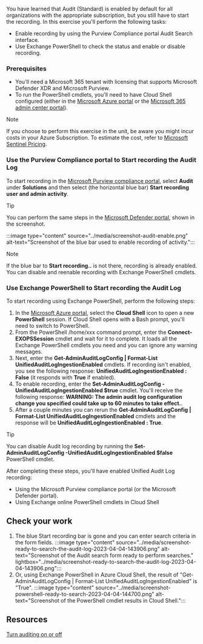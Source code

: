 
You have learned that Audit (Standard) is enabled by default for all organizations with the appropriate subscription, but you still have to start the recording. In this exercise you'll perform the following tasks:

- Enable recording by using the Purview Compliance portal Audit Search interface.
- Use Exchange PowerShell to check the status and enable or disable recording.

### Prerequisites

- You'll need a Microsoft 365 tenant with licensing that supports Microsoft Defender XDR and Microsoft Purview.
- To run the PowerShell cmdlets, you'll need to have Cloud Shell configured (either in the [Microsoft Azure portal](https://portal.azure.com/) or the [Microsoft 365 admin center portal](https://admin.microsoft.com/)).

> [!NOTE]
> If you choose to perform this exercise in the unit, be aware you might incur costs in your Azure Subscription. To estimate the cost, refer to [Microsoft Sentinel Pricing](https://azure.microsoft.com/pricing/details/azure-sentinel/).

### Use the Purview Compliance portal to Start recording the Audit Log

To start recording in the [Microsoft Purview compliance portal](https://compliance.microsoft.com/), select **Audit** under **Solutions** and then select (the horizontal blue bar) **Start recording user and admin activity**.

> [!TIP]
> You can perform the same steps in the [Microsoft Defender portal](https://security.microsoft.com/), shown in the screenshot.

:::image type="content" source="../media/screenshot-audit-enable.png" alt-text="Screenshot of the blue bar used to enable recording of activity.":::

> [!NOTE]
> If the blue bar to **Start recording..** is not there, recording is already enabled. You can disable and reenable recording with Exchange PowerShell cmdlets.

### Use Exchange PowerShell to Start recording the Audit Log

To start recording using Exchange PowerShell, perform the following steps:

1. In the [Microsoft Azure portal](https://portal.azure.com/), select the **Cloud Shell** icon to open a new **PowerShell** session. If Cloud Shell opens with a Bash prompt, you'll need to switch to PowerShell.
1. From the PowerShell /home/xxx command prompt, enter the **Connect-EXOPSSession** cmdlet and wait for it to complete. It loads all the Exchange PowerShell cmdlets you need and you can ignore any warning messages.
1. Next, enter the **Get-AdminAuditLogConfig | Format-List UnifiedAuditLogIngestionEnabled** cmdlets. If recording isn't enabled, you see the following response: **UnifiedAuditLogIngestionEnabled : False** (it responds with **True** if enabled).
1. To enable recording, enter the **Set-AdminAuditLogConfig -UnifiedAuditLogIngestionEnabled $true** cmdlet. You'll receive the following response: **WARNING: The admin audit log configuration change you specified could take up to 60 minutes to take effect.**.
1. After a couple minutes you can rerun the **Get-AdminAuditLogConfig | Format-List UnifiedAuditLogIngestionEnabled** cmdlets and the response will be **UnifiedAuditLogIngestionEnabled : True**.

> [!TIP]
> You can disable Audit log recording by running the **Set-AdminAuditLogConfig -UnifiedAuditLogIngestionEnabled $false** PowerShell cmdlet.

After completing these steps, you'll have enabled Unified Audit Log recording:

- Using the Microsoft Purview compliance portal (or the Microsoft Defender portal).
- Using Exchange online PowerShell cmdlets in Cloud Shell

## Check your work

1. The blue Start recording bar is gone and you can enter search criteria in the form fields.
:::image type="content" source="../media/screenshot-ready-to-search-the-audit-log-2023-04-04-143906.png" alt-text="Screenshot of the Audit search form ready to perform searches." lightbox="../media/screenshot-ready-to-search-the-audit-log-2023-04-04-143906.png":::
1. Or, using Exchange PowerShell in Azure Cloud Shell, the result of "Get-AdminAuditLogConfig | Format-List UnifiedAuditLogIngestionEnabled" is "True".
:::image type="content" source="../media/screenshot-powershell-ready-to-search-2023-04-04-144700.png" alt-text="Screenshot of the PowerShell cmdlet results in Cloud Shell.":::

## Resources

[Turn auditing on or off](/microsoft-365/compliance/audit-log-enable-disable)
